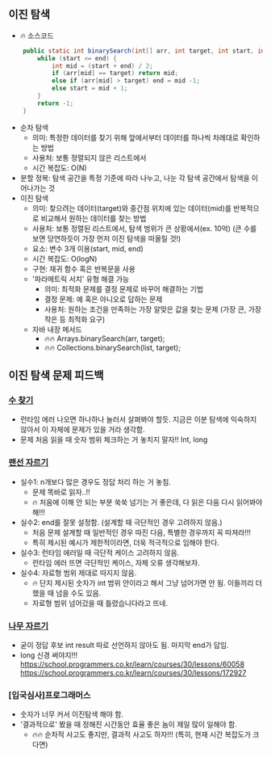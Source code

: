 ## 이진 탐색
- 🔥 소스코드
```java
    public static int binarySearch(int[] arr, int target, int start, int end) {
        while (start <= end) {
            int mid = (start + end) / 2;
            if (arr[mid] == target) return mid;
            else if (arr[mid] > target) end = mid -1;
            else start = mid + 1;
        }
        return -1;
    }
```
- 순차 탐색
  - 의미: 특정한 데이터를 찾기 위해 앞에서부터 데이터를 하나씩 차례대로 확인하는 방법
  - 사용처: 보통 정렬되지 않은 리스트에서
  - 시간 복잡도: O(N)
- 분할 정복: 탐색 공간을 특정 기준에 따라 나누고, 나눈 각 탐색 공간에서 탐색을 이어나가는 것
- 이진 탐색
  - 의미: 찾으려는 데이터(target)와 중간점 위치에 있는 데이터(mid)를 반복적으로 비교해서 원하는 데이터를 찾는 방법
  - 사용처: 보통 정렬된 리스트에서, 탐색 범위가 큰 상황에서(ex. 10억) (큰 수를 보면 당연하듯이 가장 먼저 이진 탐색을 떠올릴 것!)
  - 요소: 변수 3개 이용(start, mid, end)
  - 시간 복잡도: O(logN)
  - 구현: 재귀 함수 혹은 반복문을 사용
  - '파라메트릭 서치' 유형 해결 가능
    - 의미: 최적화 문제를 결정 문제로 바꾸어 해결하는 기법
    - 결정 문제: 예 혹은 아니오로 답하는 문제
    - 사용처: 원하는 조건을 만족하는 가장 알맞은 값을 찾는 문제 (가장 큰, 가장 작은 등 최적화 요구)
  - 자바 내장 메서드
    - 🔥🔥 Arrays.binarySearch(arr, target);
    - 🔥🔥 Collections.binarySearch(list, target);



## 이진 탐색 문제 피드백
### [수 찾기](백준/Silver/1920. 수 찾기)
- 런타임 에러 나오면 하나하나 눌러서 살펴봐야 할듯. 지금은 이분 탐색에 익숙하지 않아서 이 자체에 문제가 있을 거라 생각함.
- 문제 처음 읽을 때 숫자 범위 체크하는 거 놓치지 말자!! Int, long
  
### [랜선 자르기](백준/Silver/1654. 랜선 자르기)
- 실수1: n개보다 많은 경우도 정답 처리 하는 거 놓침.
  - 문제 똑바로 읽자..!!
  - 🔥 처음에 이해 안 되는 부분 쑥쑥 넘기는 거 좋은데, 다 읽은 다음 다시 읽어봐야 해!!!
- 실수2: end를 잘못 설정함. (설계할 때 극단적인 경우 고려하지 않음.)
  - 처음 문제 설계할 때 일반적인 경우 따진 다음, 특별한 경우까지 꼭 따져라!!!
  - 특히 제시된 예시가 제한적이라면, 더욱 적극적으로 임해야 한다.
- 실수3: 런타임 에러일 때 극단적 케이스 고려하지 않음.
  - 런타임 에러 뜨면 극단적인 케이스, 자체 오류 생각해보자.
- 실수4: 자료형 범위 제대로 따지지 않음.
  - 🔥 단지 제시된 숫자가 int 범위 안이라고 해서 그냥 넘어가면 안 됨. 이들끼리 더했을 때 넘을 수도 있음.
  - 자료형 범위 넘어갔을 때 틀렸습니다라고 뜨네.

### [나무 자르기](백준/Silver/2805. 나무 자르기)
- 굳이 정답 후보 int result 따로 선언하지 않아도 됨. 마지막 end가 답임.
- long 신경 써야지!!!
https://school.programmers.co.kr/learn/courses/30/lessons/60058
https://school.programmers.co.kr/learn/courses/30/lessons/172927

### [입국심사]프로그래머스
- 숫자가 너무 커서 이진탐색 해야 함.
- '결과적으로' 봤을 때 정해진 시간동안 효율 좋은 놈이 제일 많이 일해야 함. 
  - 🔥🔥 순차적 사고도 좋지만, 결과적 사고도 하자!!! (특히, 현재 시간 복잡도가 크다면)